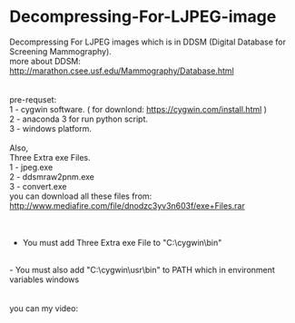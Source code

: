 # Decompressing-For-LJPEG-image<br />
Decompressing For LJPEG images which is in DDSM (Digital Database for Screening Mammography).<br />
more about DDSM: http://marathon.csee.usf.edu/Mammography/Database.html
<br /><br /><br />
pre-requset: <br />
1 - cygwin software. ( for downlond: https://cygwin.com/install.html ) <br />
2 - anaconda 3 for run python script.<br />
3 - windows platform.<br /><br />
Also,<br />
Three Extra exe Files.<br />
1 - jpeg.exe<br />
2 - ddsmraw2pnm.exe<br />
3 - convert.exe<br />
you can download all these files from: http://www.mediafire.com/file/dnodzc3yv3n603f/exe+Files.rar
<br /><br /><br />
- You must add Three Extra exe File to "C:\cygwin\bin" <br />
<br />
- You must also add "C:\cygwin\usr\bin" to PATH which in environment variables windows 
<br /><br /><br />
you can my video:<br />


